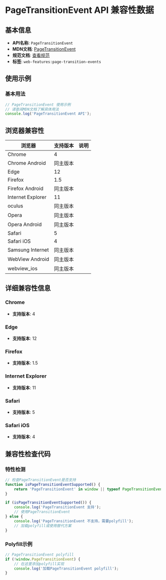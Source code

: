 # PageTransitionEvent API 兼容性数据

## 基本信息

- **API名称**: `PageTransitionEvent`
- **MDN文档**: [PageTransitionEvent](https://developer.mozilla.org/docs/Web/API/PageTransitionEvent)
- **规范文档**: [查看规范](https://html.spec.whatwg.org/multipage/nav-history-apis.html#the-pagetransitionevent-interface)
- **标签**: `web-features:page-transition-events`

## 使用示例

### 基本用法

```javascript
// PageTransitionEvent 使用示例
// 请查阅MDN文档了解具体用法
console.log('PageTransitionEvent API');
```

## 浏览器兼容性

| 浏览器 | 支持版本 | 说明 |
|--------|----------|------|
| Chrome | 4 |  |
| Chrome Android | 同主版本 |  |
| Edge | 12 |  |
| Firefox | 1.5 |  |
| Firefox Android | 同主版本 |  |
| Internet Explorer | 11 |  |
| oculus | 同主版本 |  |
| Opera | 同主版本 |  |
| Opera Android | 同主版本 |  |
| Safari | 5 |  |
| Safari iOS | 4 |  |
| Samsung Internet | 同主版本 |  |
| WebView Android | 同主版本 |  |
| webview_ios | 同主版本 |  |

## 详细兼容性信息

### Chrome

- **支持版本**: 4

### Edge

- **支持版本**: 12

### Firefox

- **支持版本**: 1.5

### Internet Explorer

- **支持版本**: 11

### Safari

- **支持版本**: 5

### Safari iOS

- **支持版本**: 4

## 兼容性检查代码

### 特性检测

```javascript
// 检查PageTransitionEvent是否支持
function isPageTransitionEventSupported() {
    return 'PageTransitionEvent' in window || typeof PageTransitionEvent !== 'undefined';
}

if (isPageTransitionEventSupported()) {
    console.log('PageTransitionEvent 支持');
    // 使用PageTransitionEvent
} else {
    console.log('PageTransitionEvent 不支持，需要polyfill');
    // 加载polyfill或使用替代方案
}
```

### Polyfill示例

```javascript
// PageTransitionEvent polyfill
if (!window.PageTransitionEvent) {
    // 在这里添加polyfill实现
    console.log('加载PageTransitionEvent polyfill');
}
```

